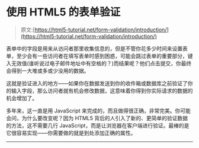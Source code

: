 # 使用 HTML5 的表单验证

> 原文:[https://html5-tutorial.net/form-validation/introduction/](https://html5-tutorial.net/form-validation/introduction/)

表单中的字段是用来从访问者那里收集信息的，但是不管你花多少时间来设置表单，至少会有一些访问者在填写表单时感到困惑，可能会跳过表单的重要部分，键入无效值(谁听说过电子邮件地址中有空格的？)而结果呢？他们点击提交，你最终会得到一大堆或多或少没用的数据。

这就是验证进入的地方——如果你在数据发送到你的收件箱或数据库之前验证了你的输入字段，那么访问者就有机会修改数据，这意味着你得到你实际请求的数据的机会增加了。

多年来，这一直是用 JavaScript 来完成的，而且做得很正确，非常完美。你可能会问，为什么要改变呢？因为 HTML5 背后的人引入了新的、更简单的验证数据的方法，这不需要几行 JavaScript，而是让浏览器在客户端进行验证。最棒的是它很容易实现——你需要做的就是到处添加正确的属性。

* * *